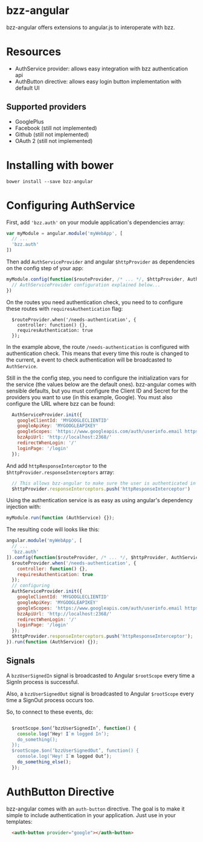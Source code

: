bzz-angular
===========

bzz-angular offers extensions to angular.js to interoperate with bzz.

Resources
=========

 * AuthService provider: allows easy integration with bzz authentication api
 * AuthButton directive: allows easy login button implementation with default UI

Supported providers
-------------------

 * GooglePlus
 * Facebook (still not implemented)
 * Github (still not implemented)
 * OAuth 2 (still not implemented)

Installing with bower
=====================

    bower install --save bzz-angular

Configuring AuthService
=======================

First, add `'bzz.auth'` on your module application's dependencies array:

```javascript
var myModule = angular.module('myWebApp', [
  // ...
  'bzz.auth'
])
```

Then add `AuthServiceProvider` and angular `$httpProvider` as dependencies on the config step of your app:

```javascript
myModule.config(function($routeProvider, /* ... */, $httpProvider, AuthServiceProvider) {
  // AuthServiceProvider configuration explained below...
})
```

On the routes you need authentication check, you need to to configure these routes with `requiresAuthentication` flag:

```
  $routeProvider.when('/needs-authentication', {
    controller: function() {},
    requiresAuthentication: true
  });
```

In the example above, the route `/needs-authentication` is configured with authentication check. This means that every time this route is changed to the current, a event to check authentication will be broadcasted to `AuthService`.

Still in the the config step, you need to configure the initialization vars for the service (the values below are the default ones). bzz-angular comes with sensible defaults, but you must configure the Client ID and Secret for the providers you want to use (in this example, Google). You must also configure the URL where bzz can be found:

```javascript
  AuthServiceProvider.init({
    googleClientId: 'MYGOOGLECLIENTID'
    googleApiKey: 'MYGOOGLEAPIKEY'
    googleScopes: 'https://www.googleapis.com/auth/userinfo.email https://www.googleapis.com/auth/userinfo.profile'
    bzzApiUrl: 'http://localhost:2368/'
    redirectWhenLogin: '/'
    loginPage: '/login'
  });
```

And add `httpResponseInterceptor` to the `$httpProvider.responseInterceptors` array:

```javascript
  // This allows bzz-angular to make sure the user is authenticated in routes that require authentication.
  $httpProvider.responseInterceptors.push('httpResponseInterceptor')
```

Using the authentication service is as easy as using angular's dependency injection with:

```javascript
myModule.run(function (AuthService) {});
```

The resulting code will looks like this:

```javascript
angular.module('myWebApp', [
  // ...
  'bzz.auth'
]).config(function($routeProvider, /* ... */, $httpProvider, AuthServiceProvider) {
  $routeProvider.when('/needs-authentication', {
    controller: function() {},
    requiresAuthentication: true
  });
  // configuring
  AuthServiceProvider.init({
    googleClientId: 'MYGOOGLECLIENTID'
    googleApiKey: 'MYGOOGLEAPIKEY'
    googleScopes: 'https://www.googleapis.com/auth/userinfo.email https://www.googleapis.com/auth/userinfo.profile'
    bzzApiUrl: 'http://localhost:2368/'
    redirectWhenLogin: '/'
    loginPage: '/login'
  });
  $httpProvider.responseInterceptors.push('httpResponseInterceptor');
}).run(function (AuthService) {});
```

Signals
-------

A `bzzUserSignedIn` signal is broadcasted to Angular `$rootScope` every time a SignIn process is successful.

Also, a `bzzUserSignedOut` signal is broadcasted to Angular `$rootScope` every time a SignOut process occurs too.

So, to connect to these events, do:

```javascript

  $rootScope.$on(‘bzzUserSignedIn’, function() {
    console.log(‘Hey! I`m logged In’);
    do_something();
  });
  $rootScope.$on(‘bzzUserSignedOut’, function() {
    console.log(‘Hey! I`m logged Out’);
    do_something_else();
  });
```

AuthButton Directive
====================

bzz-angular comes with an `auth-button` directive. The goal is to make it simple to include authentication in your application. Just use in your templates:

```html
  <auth-button provider="google"></auth-button>
```
